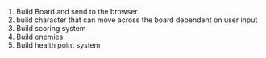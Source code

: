 1. Build Board and send to the browser
2. build character that can move across the board dependent on user input
3. Build scoring system
4. Build enemies
5. Build health point system